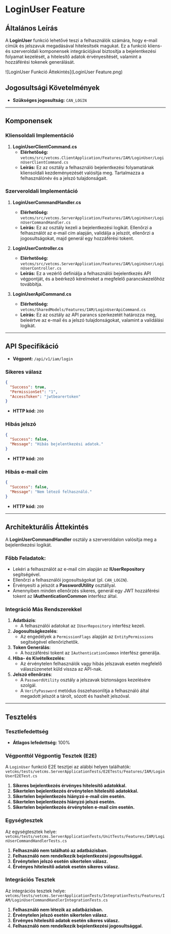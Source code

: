 # LoginUser Feature

## Általános Leírás

A **LoginUser** funkció lehetővé teszi a felhasználók számára, hogy e-mail címük és jelszavuk megadásával hitelesítsék magukat. Ez a funkció kliens- és szerveroldali komponensek integrációjával biztosítja a bejelentkezési folyamat kezelését, a hitelesítő adatok érvényesítését, valamint a hozzáférési tokenek generálását.


![LoginUser Funkció Áttekintés](LoginUser Feature.png)

## Jogosultsági Követelmények

- **Szükséges jogosultság:** `CAN_LOGIN`

---

## Komponensek

### Kliensoldali Implementáció

1. **LoginUserClientCommand.cs**
    - **Elérhetőség:** `vetcms/src/vetcms.ClientApplication/Features/IAM/LoginUser/LoginUserClientCommand.cs`
    - **Leírás:** Ez az osztály a felhasználó bejelentkezési folyamatának kliensoldali kezdeményezését valósítja meg. Tartalmazza a felhasználónév és a jelszó tulajdonságait.

### Szerveroldali Implementáció

1. **LoginUserCommandHandler.cs**

    - **Elérhetőség:** `vetcms/src/vetcms.ServerApplication/Features/IAM/LoginUser/LoginUserCommandHandler.cs`
    - **Leírás:** Ez az osztály kezeli a bejelentkezési logikát. Ellenőrzi a felhasználót az e-mail cím alapján, validálja a jelszót, ellenőrzi a jogosultságokat, majd generál egy hozzáférési tokent.

2. **LoginUserController.cs**

    - **Elérhetőség:** `vetcms/src/vetcms.ServerApplication/Features/IAM/LoginUser/LoginUserController.cs`
    - **Leírás:** Ez a vezérlő definiálja a felhasználói bejelentkezés API végpontját, és a beérkező kérelmeket a megfelelő parancskezelőhöz továbbítja.

3. **LoginUserApiCommand.cs**

    - **Elérhetőség:** `vetcms/SharedModels/Features/IAM/LoginUserApiCommand.cs`
    - **Leírás:** Ez az osztály az API parancs szerkezetét határozza meg, beleértve az e-mail és a jelszó tulajdonságokat, valamint a validálási logikát.

---

## API Specifikáció

- **Végpont:** `/api/v1/iam/login`

### Sikeres válasz

```json
{
  "Success": true,
  "PermissionSet": "1",
  "AccessToken": "jwtbearertoken"
}
```

- **HTTP kód:** `200`

### Hibás jelszó

```json
{
  "Success": false,
  "Message": "Hibás bejelentkezési adatok."
}
```

- **HTTP kód:** `200`

### Hibás e-mail cím

```json
{
  "Success": false,
  "Message": "Nem létező felhasználó."
}
```

- **HTTP kód:** `200`

---

## Architekturális Áttekintés

A **LoginUserCommandHandler** osztály a szerveroldalon valósítja meg a bejelentkezési logikát.

### Főbb Feladatok:

- Lekéri a felhasználót az e-mail cím alapján az **IUserRepository** segítségével.
- Ellenőrzi a felhasználói jogosultságokat (pl. `CAN_LOGIN`).
- Érvényesíti a jelszót a **PasswordUtility** osztállyal.
- Amennyiben minden ellenőrzés sikeres, generál egy JWT hozzáférési tokent az **IAuthenticationCommon** interfész által.

### Integráció Más Rendszerekkel

1. **Adatbázis**:
    - A felhasználói adatokat az `IUserRepository` interfész kezeli.
2. **Jogosultságkezelés**:
    - Az engedélyek a `PermissionFlags` alapján az `EntityPermissions` segítségével ellenőrizhetők.
3. **Token Generálás**:
    - A hozzáférési tokent az `IAuthenticationCommon` interfész generálja.
4. **Hiba- és Kivételkezelés**:
    - Az érvénytelen felhasználók vagy hibás jelszavak esetén megfelelő válaszüzenetet küld vissza az API-nak.
5. **Jelszó ellenőrzés**:
   - A `PasswordUtility` osztály a jelszavak biztonságos kezelésére szolgál.
   - A `VerifyPassword` metódus összehasonlítja a felhasználó által megadott jelszót a tárolt, sózott és hashelt jelszóval.

---

## Tesztelés

### Tesztlefedettség

- **Átlagos lefedettség:** 100%

### Végponttól Végpontig Tesztek (E2E)

A `LoginUser` funkció E2E tesztjei az alábbi helyen találhatók: `vetcms/tests/vetcms.ServerApplicationTests/E2ETests/Features/IAM/LoginUserE2ETest.cs`

1. **Sikeres bejelentkezés érvényes hitelesítő adatokkal.**
2. **Sikertelen bejelentkezés érvénytelen hitelesítő adatokkal.**
3. **Sikertelen bejelentkezés hiányzó e-mail cím esetén.**
4. **Sikertelen bejelentkezés hiányzó jelszó esetén.**
5. **Sikertelen bejelentkezés érvénytelen e-mail cím esetén.**

### Egységtesztek

Az egységtesztek helye: `vetcms/tests/vetcms.ServerApplicationTests/UnitTests/Features/IAM/LoginUserCommandHandlerTests.cs`


1. **Felhasználó nem található az adatbázisban.**
2. **Felhasználó nem rendelkezik bejelentkezési jogosultsággal.**
3. **Érvénytelen jelszó esetén sikertelen válasz.**
4. **Érvényes hitelesítő adatok esetén sikeres válasz.**

### Integrációs Tesztek

Az integrációs tesztek helye: `vetcms/tests/vetcms.ServerApplicationTests/IntegrationTests/Features/IAM/LoginUserCommandHandlerIntegrationTests.cs`

1. **Felhasználó nem létezik az adatbázisban.**
2. **Érvénytelen jelszó esetén sikertelen válasz.**
3. **Érvényes hitelesítő adatok esetén sikeres válasz.**
4. **Felhasználó nem rendelkezik bejelentkezési jogosultsággal.**

